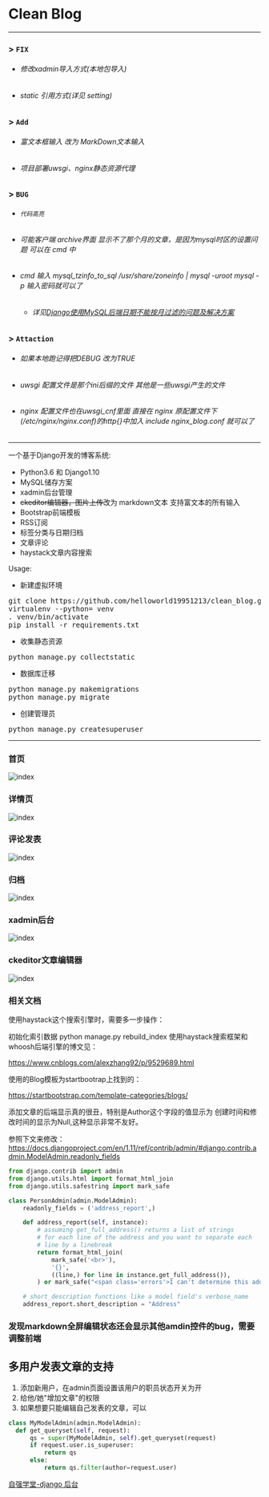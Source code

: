 # Clean Blog
---

###  > `FIX`

+ ###### 修改xadmin导入方式(本地包导入)
+ ###### static 引用方式(详见 setting)

### > `Add`

+ ###### 富文本框输入 改为 MarkDown文本输入 
+ ###### 项目部署uwsgi、nginx静态资源代理

### > `BUG`

+ ###### `代码高亮`
+ ###### 可能客户端 archive界面 显示不了那个月的文章，是因为mysql时区的设置问题 可以在 cmd 中
+ ######    cmd 输入 mysql_tzinfo_to_sql /usr/share/zoneinfo | mysql -uroot mysql -p 输入密码就可以了
   - ###### 详见[Django使用MySQL后端日期不能按月过滤的问题及解决方案](https://chowyi.com/Django%E4%BD%BF%E7%94%A8MySQL%E5%90%8E%E7%AB%AF%E6%97%A5%E6%9C%9F%E4%B8%8D%E8%83%BD%E6%8C%89%E6%9C%88%E8%BF%87%E6%BB%A4%E7%9A%84%E9%97%AE%E9%A2%98%E5%8F%8A%E8%A7%A3%E5%86%B3%E6%96%B9%E6%A1%88/ "Heading link")
   
### > `Attaction`

+ ###### 如果本地跑记得把DEBUG 改为TRUE
+ ###### uwsgi 配置文件是那个ini后缀的文件 其他是一些uwsgi产生的文件
+ ###### nginx 配置文件也在uwsgi_cnf里面 直接在 nginx 原配置文件下(/etc/nginx/nginx.conf)的http{}中加入 include nginx_blog.conf 就可以了
---

一个基于Django开发的博客系统:

- Python3.6 和 Django1.10
- MySQL储存方案
- xadmin后台管理
- <s>ckeditor编辑器，图片上传</s>改为 markdown文本 支持富文本的所有输入
- Bootstrap前端模板
- RSS订阅
- 标签分类与日期归档
- 文章评论
- haystack文章内容搜索

Usage:

- 新建虚拟环境

<pre>
git clone https://github.com/helloworld19951213/clean_blog.git
virtualenv --python=<py3path> venv
. venv/bin/activate
pip install -r requirements.txt
</pre>

- 收集静态资源

<pre>
python manage.py collectstatic
</pre>

- 数据库迁移

<pre>
python manage.py makemigrations
python manage.py migrate
</pre>

- 创建管理员
<pre>
python manage.py createsuperuser
</pre>

------
### 首页

![index](/pic/2.png)

### 详情页

![index](/pic/3.png)

### 评论发表

![index](/pic/8.png)

### 归档

![index](/pic/7.png)

### xadmin后台

![index](/pic/5.png)

### ckeditor文章编辑器

![index](/pic/1.png)

### 相关文档
使用haystack这个搜索引擎时，需要多一步操作：

初始化索引数据 python manage.py rebuild_index
使用haystack搜索框架和whoosh后端引擎的博文见：

https://www.cnblogs.com/alexzhang92/p/9529689.html

使用的Blog模板为startbootrap上找到的：

https://startbootstrap.com/template-categories/blogs/

添加文章的后端显示真的很丑，特别是Author这个字段的值显示为 创建时间和修改时间的显示为Null,这种显示非常不友好。

参照下文来修改： https://docs.djangoproject.com/en/1.11/ref/contrib/admin/#django.contrib.admin.ModelAdmin.readonly_fields
```python
from django.contrib import admin
from django.utils.html import format_html_join
from django.utils.safestring import mark_safe

class PersonAdmin(admin.ModelAdmin):
    readonly_fields = ('address_report',)

    def address_report(self, instance):
        # assuming get_full_address() returns a list of strings
        # for each line of the address and you want to separate each
        # line by a linebreak
        return format_html_join(
            mark_safe('<br>'),
            '{}',
            ((line,) for line in instance.get_full_address()),
        ) or mark_safe("<span class='errors'>I can't determine this address.</span>")

    # short_description functions like a model field's verbose_name
    address_report.short_description = "Address"
  ```
  ### 发现markdown全屏编辑状态还会显示其他amdin控件的bug，需要调整前端
  
  ## 多用户发表文章的支持
  1. 添加新用户，在admin页面设置该用户的职员状态开关为开
  2. 给他/她"增加文章"的权限
  3. 如果想要只能编辑自己发表的文章，可以
  ```python
  class MyModelAdmin(admin.ModelAdmin):
    def get_queryset(self, request):
        qs = super(MyModelAdmin, self).get_queryset(request)
        if request.user.is_superuser:
            return qs
        else:
            return qs.filter(author=request.user)
  ```
[自强学堂-django 后台](https://code.ziqiangxuetang.com/django/django-admin.html)
